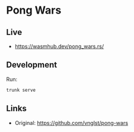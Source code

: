 # Pong Wars

## Live
- https://wasmhub.dev/pong_wars.rs/

## Development

Run:

```sh
trunk serve
```

## Links

- Original: https://github.com/vnglst/pong-wars
